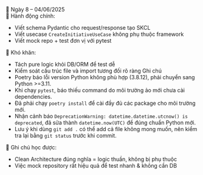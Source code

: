 📅 Ngày 8 – 04/06/2025  
🔹 Hành động chính:
- Viết schema Pydantic cho request/response tạo SKCL
- Viết usecase `CreateInitiativeUseCase` không phụ thuộc framework
- Viết mock repo + test đơn vị với pytest

🔸 Khó khăn:
- Tách pure logic khỏi DB/ORM để test dễ
- Kiểm soát cấu trúc file và import tương đối rõ ràng
Ghi chú
- Poetry báo lỗi version Python không phù hợp (3.8.12), phải chuyển sang Python >=3.11.
- Khi chạy `pytest`, báo thiếu command do môi trường ảo mới chưa cài dependencies.
- Đã phải chạy `poetry install` để cài đầy đủ các package cho môi trường mới.
- Nhận cảnh báo `DeprecationWarning: datetime.datetime.utcnow() is deprecated`, đã sửa thành `datetime.now(UTC)` để đúng chuẩn Python mới.
- Lưu ý khi dùng `git add .` có thể add cả file không mong muốn, nên kiểm tra lại bằng `git status` trước khi commit.


📌 Ghi chú học được:
- Clean Architecture đúng nghĩa = logic thuần, không bị phụ thuộc
- Việc mock repository rất hiệu quả để test nhanh & không cần DB
